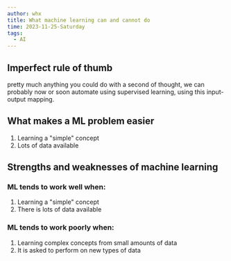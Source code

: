 ```yaml
---
author: whx
title: What machine learning can and cannot do
time: 2023-11-25-Saturday
tags:
  - AI
---
```

## Imperfect rule of thumb

pretty much anything you could do with a second of thought, we can probably now or soon automate using supervised learning, using this input-output mapping.

## What makes a ML problem easier

1. Learning a "simple" concept
2. Lots of data available

## Strengths and weaknesses of machine learning

### ML tends to work well when:

1. Learning a "simple" concept
2. There is lots of data available

### ML tends to work poorly when:

1. Learning complex concepts from small amounts of data
2. It is asked to perform on new types of data
